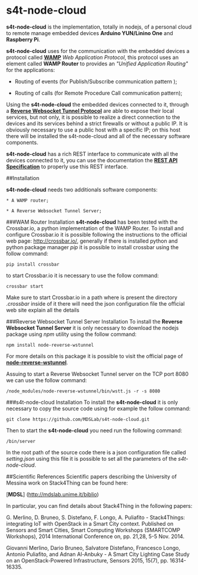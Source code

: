 # s4t-node-cloud
**s4t-node-cloud** is the implementation, totally in nodejs, of a personal cloud to remote manage embedded devices **Arduino YUN/Linino One** and **Raspberry Pi**.

**s4t-node-cloud** uses for the communication with the embedded devices a protocol called [**WAMP**](http://wamp.ws/)  *Web Application Protocol*, this protocol uses an element called **WAMP Router** to provides an *"Unified Application Routing"* for the applications:

  * Routing of events (for Publish/Subscribe communication pattern );
   
  * Routing of calls (for Remote Procedure Call communication pattern);

Using the **s4t-node-cloud** the embedded devices connected to it, through a [**Reverse Websocket Tunnel Protocol**](https://www.npmjs.com/package/node-reverse-wstunnel) are able to expose their local services, but not only, it is possible to realize a direct connection to the devices and its services behind a strict firewalls or without a public IP. It is obviously necessary to use a public host with a specific IP; on this host there will be installed the s4t-node-cloud and all of the necessary software  components.

**s4t-node-cloud** has a rich REST interface to communicate with all the devices connected to it, you can use the documentation the [**REST API Specification**](https://github.com/MDSLab/s4t-node-cloud/blob/develop/doc/rest.md) to properly use this REST interface.

##Installation

**s4t-node-cloud** needs two additionals software components:

	* A WAMP router;
	
	* A Reverse Websocket Tunnel Server;

###WAM Router Installation
**s4t-node-cloud** has been tested with the Crossbar.io, a python implementation of the WAMP Router. To install and configure Crossbar.io it is possible following the instructions to the official web page:
http://crossbar.io/, generally if there is installed python and python package manager *pip* it is possible to install crossbar using the follow command:

```
pip install crossbar
```

to start Crossbar.io it is necessary to use the follow command:

```
crossbar start
```
Make sure to start Crossbar.io in a path where is present the directory *.crossbar*  inside of it there will need the json configuration file the official web site explain all the details

###Reverse Websocket Tunnel Server Installation
To install the **Reverse Websocket Tunnel Server** it is only necessary to download the nodejs package using *npm* utility using the follow command:

```
npm install node-reverse-wstunnel
```
For more details on this package it is possible to visit the official page of [**node-reverse-wstunnel**](https://www.npmjs.com/package/node-reverse-wstunnel).

Assuing to start a Reverse Websocket Tunnel server on the TCP port 8080 we can use the follow command:

```
/node_modules/node-reverse-wstunnel/bin/wstt.js -r -s 8080
```

###s4t-node-cloud Installation
To install the **s4t-node-cloud** it is only necessary to copy the source code using for example the follow command:

```
git clone https://github.com/MDSLab/s4t-node-cloud.git
```

Then to start the **s4t-node-cloud** you need run the following command:

```
/bin/server
```

In the root path of the source code there is a json configuration file called *setting.json* using this file it is possible to set all the parameters of the *s4t-node-cloud*.

##Scientific References
Scientific papers describing the University of Messina work on Stack4Thing can be found here:

[**MDSL**] (http://mdslab.unime.it/biblio)

In particular, you can find details about Stack4Thing in the following papers:

G. Merlino, D. Bruneo, S. Distefano, F. Longo, A. Puliafito - Stack4Things: integrating IoT with OpenStack in a Smart City context. Published on Sensors and Smart Cities, Smart Computing Workshops (SMARTCOMP Workshops), 2014 International Conference on, pp. 21,28, 5-5 Nov. 2014. 

Giovanni Merlino,  Dario Bruneo,  Salvatore Distefano,  Francesco Longo,  Antonio Puliafito, and Adnan Al-Anbuky - A Smart City Lighting Case Study on an OpenStack-Powered Infrastructure, Sensors 2015, 15(7), pp. 16314-16335.
